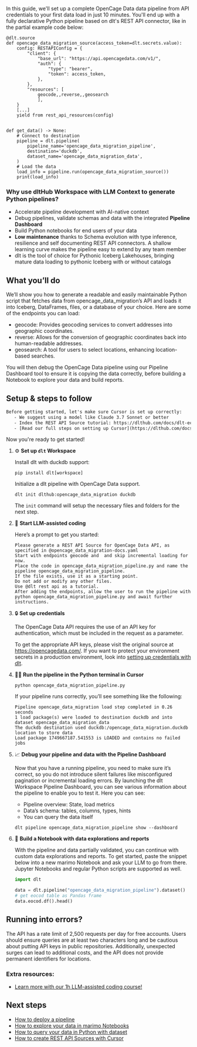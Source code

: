 In this guide, we'll set up a complete OpenCage Data data pipeline from API credentials to your first data load in just 10 minutes. You'll end up with a fully declarative Python pipeline based on dlt's REST API connector, like in the partial example code below:

```python-outcome
@dlt.source
def opencage_data_migration_source(access_token=dlt.secrets.value):
    config: RESTAPIConfig = {
        "client": {
            "base_url": "https://api.opencagedata.com/v1/",
            "auth": {
                "type": "bearer",
                "token": access_token,
            },
        },
        "resources": [
            geocode,,reverse,,geosearch
            ],
    }
    [...]
    yield from rest_api_resources(config)


def get_data() -> None:
    # Connect to destination
    pipeline = dlt.pipeline(
        pipeline_name='opencage_data_migration_pipeline',
        destination='duckdb',
        dataset_name='opencage_data_migration_data', 
    )
    # Load the data
    load_info = pipeline.run(opencage_data_migration_source())
    print(load_info) 
```

### Why use dltHub Workspace with LLM Context to generate Python pipelines?

- Accelerate pipeline development with AI-native context
- Debug pipelines, validate schemas and data with the integrated **Pipeline Dashboard**
- Build Python notebooks for end users of your data
- **Low maintenance** thanks to Schema evolution with type inference, resilience and self documenting REST API connectors. A shallow learning curve makes the pipeline easy to extend by any team member
- dlt is the tool of choice for Pythonic Iceberg Lakehouses, bringing mature data loading to pythonic Iceberg with or without catalogs

## What you’ll do

We’ll show you how to generate a readable and easily maintainable Python script that fetches data from opencage_data_migration’s API and loads it into Iceberg, DataFrames, files, or a database of your choice. Here are some of the endpoints you can load:

- geocode: Provides geocoding services to convert addresses into geographic coordinates. 
- reverse: Allows for the conversion of geographic coordinates back into human-readable addresses. 
- geosearch: A tool for users to select locations, enhancing location-based searches.

You will then debug the OpenCage Data pipeline using our Pipeline Dashboard tool to ensure it is copying the data correctly, before building a Notebook to explore your data and build reports.

## Setup & steps to follow

```default
Before getting started, let's make sure Cursor is set up correctly:
   - We suggest using a model like Claude 3.7 Sonnet or better
   - Index the REST API Source tutorial: https://dlthub.com/docs/dlt-ecosystem/verified-sources/rest_api/ and add it to context as **@dlt rest api**
   - [Read our full steps on setting up Cursor](https://dlthub.com/docs/dlt-ecosystem/llm-tooling/cursor-restapi#23-configuring-cursor-with-documentation)
```

Now you're ready to get started!

1. ⚙️ **Set up `dlt` Workspace**
    
    Install dlt with duckdb support:
    ```shell
    pip install dlt[workspace]
    ```

    Initialize a dlt pipeline with OpenCage Data support.
    ```shell
    dlt init dlthub:opencage_data_migration duckdb
    ```

    The `init` command will setup the necessary files and folders for the next step.
    
2. 🤠 **Start LLM-assisted coding**
    
    Here’s a prompt to get you started:
    
    ```prompt
    Please generate a REST API Source for OpenCage Data API, as specified in @opencage_data_migration-docs.yaml 
    Start with endpoints geocode and  and skip incremental loading for now. 
    Place the code in opencage_data_migration_pipeline.py and name the pipeline opencage_data_migration_pipeline. 
    If the file exists, use it as a starting point. 
    Do not add or modify any other files. 
    Use @dlt rest api as a tutorial. 
    After adding the endpoints, allow the user to run the pipeline with python opencage_data_migration_pipeline.py and await further instructions.
    ```

    
3. 🔒 **Set up credentials** 
    
    The OpenCage Data API requires the use of an API key for authentication, which must be included in the request as a parameter.
    
    To get the appropriate API keys, please visit the original source at https://opencagedata.com/.
    If you want to protect your environment secrets in a production environment, look into [setting up credentials with dlt](https://dlthub.com/docs/walkthroughs/add_credentials).
    
4. 🏃‍♀️ **Run the pipeline in the Python terminal in Cursor**
    
    ```shell
    python opencage_data_migration_pipeline.py
    ```
    
    If your pipeline runs correctly, you’ll see something like the following:
    
    ```shell
    Pipeline opencage_data_migration load step completed in 0.26 seconds
    1 load package(s) were loaded to destination duckdb and into dataset opencage_data_migration_data
    The duckdb destination used duckdb:/opencage_data_migration.duckdb location to store data
    Load package 1749667187.541553 is LOADED and contains no failed jobs
    ```
    
5. 📈 **Debug your pipeline and data with the Pipeline Dashboard**

    Now that you have a running pipeline, you need to make sure it’s correct, so you do not introduce silent failures like misconfigured pagination or incremental loading errors. By launching the dlt Workspace Pipeline Dashboard, you can see various information about the pipeline to enable you to test it. Here you can see:
    - Pipeline overview: State, load metrics
    - Data’s schema: tables, columns, types, hints
    - You can query the data itself
    
    ```shell
    dlt pipeline opencage_data_migration_pipeline show --dashboard
    ```
    
6. 🐍 **Build a Notebook with data explorations and reports**

    With the pipeline and data partially validated, you can continue with custom data explorations and reports. To get started, paste the snippet below into a new marimo Notebook and ask your LLM to go from there. Jupyter Notebooks and regular Python scripts are supported as well.

    
    ```python
    import dlt

   data = dlt.pipeline("opencage_data_migration_pipeline").dataset()
   # get eocod table as Pandas frame
   data.eocod.df().head()
    ```

## Running into errors?

The API has a rate limit of 2,500 requests per day for free accounts. Users should ensure queries are at least two characters long and be cautious about putting API keys in public repositories. Additionally, unexpected surges can lead to additional costs, and the API does not provide permanent identifiers for locations.

### Extra resources:

- [Learn more with our 1h LLM-assisted coding course!](https://www.youtube.com/watch?v=GGid70rnJuM)

## Next steps

- [How to deploy a pipeline](https://dlthub.com/docs/walkthroughs/deploy-a-pipeline)
- [How to explore your data in marimo Notebooks](https://dlthub.com/docs/general-usage/dataset-access/marimo)
- [How to query your data in Python with dataset](https://dlthub.com/docs/general-usage/dataset-access/dataset)
- [How to create REST API Sources with Cursor](https://dlthub.com/docs/dlt-ecosystem/llm-tooling/cursor-restapi)